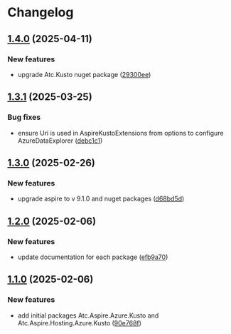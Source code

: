 # Changelog

## [1.4.0](https://github.com/atc-net/atc-aspire/compare/Atc.Aspire.Azure.Kusto@v1.3.1...Atc.Aspire.Azure.Kusto@v1.4.0) (2025-04-11)


### New features

* upgrade Atc.Kusto nuget package ([29300ee](https://github.com/atc-net/atc-aspire/commit/29300ee20e9c843ab04ca0b4fe20a957698cfe01))

## [1.3.1](https://github.com/atc-net/atc-aspire/compare/Atc.Aspire.Azure.Kusto@v1.3.0...Atc.Aspire.Azure.Kusto@v1.3.1) (2025-03-25)


### Bug fixes

* ensure Uri is used in AspireKustoExtensions from options to configure AzureDataExplorer ([debc1c1](https://github.com/atc-net/atc-aspire/commit/debc1c1eda894ecb2568035ef9b4d76cd544f6ef))

## [1.3.0](https://github.com/atc-net/atc-aspire/compare/Atc.Aspire.Azure.Kusto@v1.2.0...Atc.Aspire.Azure.Kusto@v1.3.0) (2025-02-26)


### New features

* upgrade aspire to v 9.1.0 and nuget packages ([d68bd5d](https://github.com/atc-net/atc-aspire/commit/d68bd5d37ef306846c505d3f0a86eec305a77d11))

## [1.2.0](https://github.com/atc-net/atc-aspire/compare/Atc.Aspire.Azure.Kusto@v1.1.0...Atc.Aspire.Azure.Kusto@v1.2.0) (2025-02-06)


### New features

* update documentation for each package ([efb9a70](https://github.com/atc-net/atc-aspire/commit/efb9a7049d5ae27b3331d5ae215811be6f7e9605))

## [1.1.0](https://github.com/atc-net/atc-aspire/compare/Atc.Aspire.Azure.Kusto-v1.0.0...Atc.Aspire.Azure.Kusto@v1.1.0) (2025-02-06)


### New features

* add initial packages Atc.Aspire.Azure.Kusto and Atc.Aspire.Hosting.Azure.Kusto ([90e768f](https://github.com/atc-net/atc-aspire/commit/90e768f6f9ca8da748d82e4069e1bbe369310e3b))
